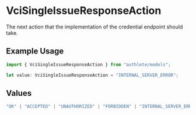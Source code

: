 # VciSingleIssueResponseAction

The next action that the implementation of the credential endpoint
should take.


## Example Usage

```typescript
import { VciSingleIssueResponseAction } from "authlete/models";

let value: VciSingleIssueResponseAction = "INTERNAL_SERVER_ERROR";
```

## Values

```typescript
"OK" | "ACCEPTED" | "UNAUTHORIZED" | "FORBIDDEN" | "INTERNAL_SERVER_ERROR" | "CALLER_ERROR"
```